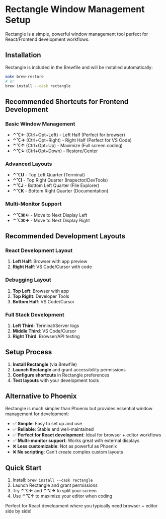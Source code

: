 # Rectangle Window Management Setup

Rectangle is a simple, powerful window management tool perfect for React/Frontend development workflows.

## Installation

Rectangle is included in the Brewfile and will be installed automatically:

```bash
make brew-restore
# or
brew install --cask rectangle
```

## Recommended Shortcuts for Frontend Development

### Basic Window Management

- **⌃⌥←** (Ctrl+Opt+Left) - Left Half (Perfect for browser)
- **⌃⌥→** (Ctrl+Opt+Right) - Right Half (Perfect for VS Code)
- **⌃⌥↑** (Ctrl+Opt+Up) - Maximize (Full screen coding)
- **⌃⌥↓** (Ctrl+Opt+Down) - Restore/Center

### Advanced Layouts

- **⌃⌥U** - Top Left Quarter (Terminal)
- **⌃⌥I** - Top Right Quarter (Inspector/DevTools)
- **⌃⌥J** - Bottom Left Quarter (File Explorer)
- **⌃⌥K** - Bottom Right Quarter (Documentation)

### Multi-Monitor Support

- **⌃⌥⌘←** - Move to Next Display Left
- **⌃⌥⌘→** - Move to Next Display Right

## Recommended Development Layouts

### React Development Layout

1. **Left Half**: Browser with app preview
2. **Right Half**: VS Code/Cursor with code

### Debugging Layout

1. **Top Left**: Browser with app
2. **Top Right**: Developer Tools
3. **Bottom Half**: VS Code/Cursor

### Full Stack Development

1. **Left Third**: Terminal/Server logs
2. **Middle Third**: VS Code/Cursor
3. **Right Third**: Browser/API testing

## Setup Process

1. **Install Rectangle** (via Brewfile)
2. **Launch Rectangle** and grant accessibility permissions
3. **Configure shortcuts** in Rectangle preferences
4. **Test layouts** with your development tools

## Alternative to Phoenix

Rectangle is much simpler than Phoenix but provides essential window management for development:

- ✅ **Simple**: Easy to set up and use
- ✅ **Reliable**: Stable and well-maintained
- ✅ **Perfect for React development**: Ideal for browser + editor workflows
- ✅ **Multi-monitor support**: Works great with external displays
- ❌ **Less customizable**: Not as powerful as Phoenix
- ❌ **No scripting**: Can't create complex custom layouts

## Quick Start

1. Install: `brew install --cask rectangle`
2. Launch Rectangle and grant permissions
3. Try **⌃⌥←** and **⌃⌥→** to split your screen
4. Use **⌃⌥↑** to maximize your editor when coding

Perfect for React development where you typically need browser + editor side by side!
